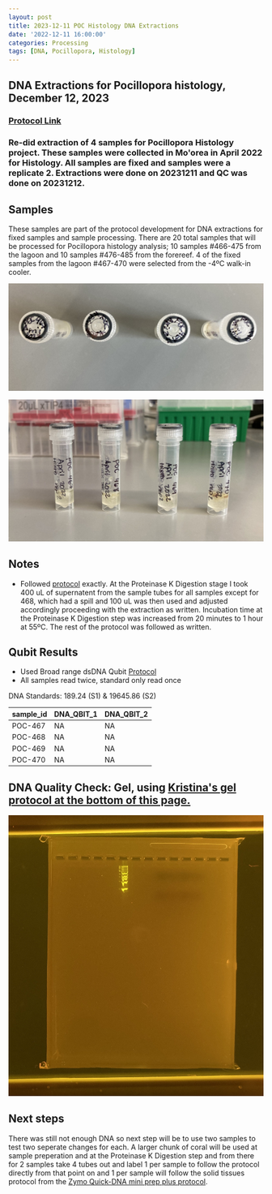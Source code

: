 ```yaml
---
layout: post
title: 2023-12-11 POC Histology DNA Extractions
date: '2022-12-11 16:00:00'
categories: Processing
tags: [DNA, Pocillopora, Histology]
---
```


## DNA Extractions for Pocillopora histology, December 12, 2023

### [Protocol Link](https://github.com/chloe-gilligan/Gilligan_Putnam_Lab_Notebook/blob/master/_posts/20231208_zymo_DNA_miniprepplusKit_Protocol.md)

### Re-did extraction of 4 samples for Pocillopora Histology project. These samples were collected in Mo'orea in April 2022 for Histology. All samples are fixed and samples were a replicate 2. Extractions were done on 20231211 and QC was done on 20231212.

## Samples

These samples are part of the protocol development for DNA extractions for fixed samples and sample processing. There are 20 total samples that will be processed for Pocillopora histology analysis; 10 samples #466-475 from the lagoon and 10 samples #476-485 from the forereef. 4 of the fixed samples from the lagoon #467-470 were selected from the -4ºC walk-in cooler. 

![images/20231211-caps.jpg](https://github.com/chloe-gilligan/Gilligan_Putnam_Lab_Notebook/blob/master/images/20231211-caps.jpg?raw=true)

![images/20231211-tubes.jpg](https://github.com/chloe-gilligan/Gilligan_Putnam_Lab_Notebook/blob/master/images/20231211-tubes.jpg?raw=true)



## Notes

- Followed [protocol](https://github.com/chloe-gilligan/Gilligan_Putnam_Lab_Notebook/blob/master/_posts/20231208_zymo_DNA_miniprepplusKit_Protocol.md) exactly. At the Proteinase K Digestion stage I took 400 uL of supernatent from the sample tubes for all samples except for 468, which had a spill and 100 uL was then used and adjusted accordingly proceeding with the extraction as written. Incubation time at the Proteinase K Digestion step was increased from 20 minutes to 1 hour at 55ºC. The rest of the protocol was followed as written. 


## Qubit Results

- Used Broad range dsDNA Qubit [Protocol](https://zdellaert.github.io/ZD_Putnam_Lab_Notebook/Qubit-Protocol/)
- All samples read twice, standard only read once

DNA Standards: 189.24 (S1) & 19645.86 (S2)

| sample_id | DNA_QBIT_1 | DNA_QBIT_2 | 
|-----------|------------|------------|
| POC-467   | NA         |NA          |
| POC-468   | NA         |NA          |
| POC-469   | NA         |NA          |
| POC-470   | NA         |NA          |
 


## DNA Quality Check: Gel, using [Kristina's gel protocol at the bottom of this page.](https://github.com/chloe-gilligan/Gilligan_Putnam_Lab_Notebook/blob/master/_posts/20231208_zymo_DNA_miniprepplusKit_Protocol.md)

![images/Gels/20231212-gel.jpg](https://github.com/chloe-gilligan/Gilligan_Putnam_Lab_Notebook/blob/master/images/Gels/20231212-gel.jpg?raw=true)

## Next steps

There was still not enough DNA so next step will be to use two samples to test two seperate changes for each. A larger chunk of coral will be used at sample preperation and at the Proteinase K Digestion step and from there for 2 samples take 4 tubes out and label 1 per sample to follow the protocol directly from that point on and 1 per sample will follow the solid tissues protocol from the [Zymo Quick-DNA mini prep plus protocol](https://github.com/chloe-gilligan/Gilligan_Putnam_Lab_Notebook/blob/master/protocols/Zymo_quick-dna_miniprep_plus_kit.pdf).